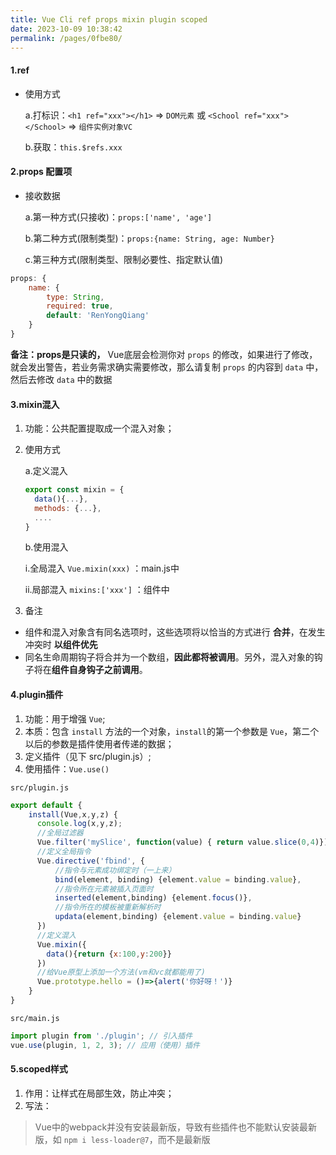 ```yaml
---
title: Vue Cli ref props mixin plugin scoped
date: 2023-10-09 10:38:42
permalink: /pages/0fbe80/
---
```

#### 1.ref
- 使用方式

  a.打标识：`<h1 ref="xxx"></h1>` => `DOM元素` 或 `<School ref="xxx"></School>` => `组件实例对象VC`
  
  b.获取：`this.$refs.xxx`

#### 2.props 配置项
- 接收数据
  
  a.第一种方式(只接收)：`props:['name', 'age']`

  b.第二种方式(限制类型)：`props:{name: String, age: Number}`

  c.第三种方式(限制类型、限制必要性、指定默认值)

```javascript
props: {
    name: {
        type: String,
        required: true,
        default: 'RenYongQiang'
    }
}
```
**备注：props是只读的，** Vue底层会检测你对 `props` 的修改，如果进行了修改，就会发出警告，若业务需求确实需要修改，那么请复制 `props` 的内容到 `data` 中，然后去修改 `data` 中的数据

#### 3.mixin混入
1. 功能：公共配置提取成一个混入对象；
2. 使用方式

   a.定义混入
   ```javascript
   export const mixin = {
     data(){...},
     methods: {...},
     .... 
   }
   ```
   b.使用混入

     i.全局混入 `Vue.mixin(xxx)` ：main.js中

     ii.局部混入 `mixins:['xxx']` ：组件中
3. 备注
 - 组件和混入对象含有同名选项时，这些选项将以恰当的方式进行 **合并**，在发生冲突时 **以组件优先**
 - 同名生命周期钩子将合并为一个数组，**因此都将被调用**。另外，混入对象的钩子将在**组件自身钩子之前调用**。

#### 4.plugin插件
1. 功能：用于增强 `Vue`;
2. 本质：包含 `install` 方法的一个对象，`install`的第一个参数是 `Vue`，第二个以后的参数是插件使用者传递的数据；
3. 定义插件（见下 src/plugin.js）;
4. 使用插件：`Vue.use()`

`src/plugin.js`
```javascript
export default {
    install(Vue,x,y,z) {
      console.log(x,y,z);
      //全局过滤器
      Vue.filter('mySlice', function(value) { return value.slice(0,4)})
      //定义全局指令
      Vue.directive('fbind', {
          //指令与元素成功绑定时（一上来）
          bind(element, binding) {element.value = binding.value},
          //指令所在元素被插入页面时
          inserted(element,binding) {element.focus()},
          //指令所在的模板被重新解析时
          updata(element,binding) {element.value = binding.value}
      })
      //定义混入
      Vue.mixin({
        data(){return {x:100,y:200}}
      })
      //给Vue原型上添加一个方法(vm和vc就都能用了)
      Vue.prototype.hello = ()=>{alert('你好呀！')}
    }
}
```
`src/main.js`
```javascript
import plugin from './plugin'; // 引入插件
vue.use(plugin, 1, 2, 3); // 应用（使用）插件
```
#### 5.scoped样式
1. 作用：让样式在局部生效，防止冲突；
2. 写法：<style scoped></style>

> Vue中的webpack并没有安装最新版，导致有些插件也不能默认安装最新版，如 `npm i less-loader@7`，而不是最新版

